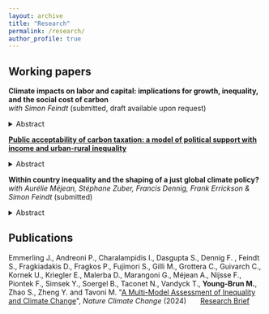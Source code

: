 ```yaml
---
layout: archive
title: "Research"
permalink: /research/
author_profile: true
---
```


## Working papers

**Climate impacts on labor and capital: implications for growth, inequality, and the social cost of carbon** <br> 
_with Simon Feindt_ (submitted, draft available upon request) <br> 
<details>
<summary>Abstract</summary>
Climate change is intensifying and  will generate economic damages through many channels, particularly by affecting the factors of production. In this paper, we investigate how these impacts will affect regional growth,  global inequality, and the social costs of emitting carbon. We introduce regional impacts on the production factors--capital, labor and total factor productivity--in a global Integrated Assessment Model (IAM), resulting in heterogeneous and endogenously persistent damages. We depart from previous IAMs studying the inequality impacts of climate change by calibrating and projecting the joint distribution of capital and labor income within regions, and connecting it to the production-factor damages. We find that the social cost of carbon, computed along a projected emissions trajectory based on implemented climate policies, amounts to \$4,200/tC--three times larger than when omitting production-factor damages and their distributional effect. This increase reflects impacts on growth, which compound to a 14 percentage points rise in the share of global output lost due to climate change by 2100, as well as on global inequality, with the global Gini index increasing by 1.6 percentage points by 2100.</details>

[**Public acceptability of carbon taxation: a model of political support with income and urban-rural inequality**](https://myoungbrun.github.io/files/JMP_YoungBrun.pdf) <br> 
<details>
<summary>Abstract</summary>
Carbon taxation is a flagship climate policy aimed at reducing greenhouse gas emissions efficiently. Yet, it fails to garner sufficient political support in many countries. This paper investigates the role of urban-rural inequalities in this lack of domestic support. I develop a model of majority voting over a carbon tax at a national level, with both income and urban-rural heterogeneity. Rural households are constrained to consume more necessary energy goods than urban households, which I capture with heterogeneous Stone-Geary utility. I characterize the conditions for the existence of a majority voting equilibrium and perform a calibration of the model using budget survey data for twenty European countries.

I find that the majority voting tax may be at a higher rate than the optimal carbon tax. However, the calibration suggests that the optimal rate tends to exceed the majority voting rate by a few percent. This result holds even if the households and the social planner share the same level of environmental preference. I demonstrate that political support among rural households is always below that of urban households. The numerical exercise reveals a gap between 15 and 45 %, at the median income. Carbon taxation generates revenues that can be redistributed to households. The calibration suggests that lump-sum or means-tested transfers render the tax and rebate scheme progressive, but have only a limited effect on political support.
</details>

**Within country inequality and the shaping of a just global climate policy?** <br> 
_with Aurélie Méjean, Stéphane Zuber, Francis Dennig, Frank Errickson & Simon Feindt_ (submitted) <br> 

<details>
<summary>Abstract</summary>
Climate change and global inequality are intertwined. First, from a cross-country perspective, poorer countries have less financial capacity to abate emissions and are more vulnerable to climate impacts. Second, within countries, climate damages and mitigation costs tend to fall disproportionately on poorer households, which has implications for the political feasibility of mitigation. 
 Integrated Assessment Models used for global climate policy evaluation have so far typically not considered inequality effects within countries. To fill this gap, we develop a global Integrated Assessment Model representing national economies and sub-national income distribution, and assess a range of climate policy schemes with varying levels of effort sharing across countries and households. The schemes are consistent with limiting temperature increases to 2°C, and account for the possibility to use revenues from carbon pricing to address distributional effects within and between countries. Among these, we explore a "Loss and Damage" scheme, aiming to compensate vulnerable countries for unavoidable damages from climate change. A key finding is that relatively low levels of international transfers can result in sizable improvements in inequality and welfare, due to the impacts on the most vulnerable households within countries. If international transfers are not feasible, our results show that the greatest inequality reductions can be achieved through sub-national transfers and reallocation of abatement efforts across time and countries.
</details>

## Publications

Emmerling J., Andreoni P., Charalampidis I., Dasgupta S., Dennig F. , Feindt S., Fragkiadakis D., Fragkos P., Fujimori S., Gilli M., Grottera C., Guivarch C., Kornek U., Kriegler E., Malerba D., Marangoni G., Méjean A., Nijsse F., Piontek F., Simsek Y., Soergel B., Taconet N., Vandyck T., **Young-Brun M.**, Zhao S., Zheng Y. and Tavoni M. "[A Multi-Model Assessment of Inequality and Climate Change](https://www.nature.com/articles/s41558-024-02151-7)", _Nature Climate Change_ (2024) &nbsp; &nbsp; &nbsp; [Research Brief](https://www.nature.com/articles/s41558-024-02152-6)





